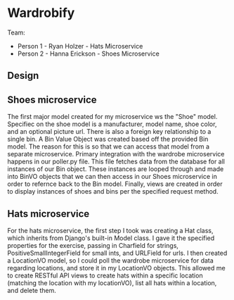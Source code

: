 # Wardrobify

Team:

* Person 1 - Ryan Holzer - Hats Microservice
* Person 2 - Hanna Erickson - Shoes Microservice

## Design

## Shoes microservice
The first major model created for my microservice ws the "Shoe" model. Specifiec on the shoe model is a manufacturer, model name, shoe color, and an optional picture url. There is also a foreign key relationship to a single bin. A Bin Value Object was created based off the provided Bin model. The reason for this is so that we can access that model from a separate microservice. Primary integration with the wardrobe microservice happens in our poller.py file. This file fetches data from the database for all instances of our Bin object. These instances are looped through and made into BinVO objects that we can then access in our Shoes microservice in order to refernce back to the Bin model. Finally, views are created in order to display instances of shoes and bins per the specified request method.

## Hats microservice

For the hats microservice, the first step I took was creating a Hat class, which inherits from Django's built-in Model class. I gave it the specified properties for the exercise, passing in Charfield for strings, PositiveSmallIntegerField for small ints, and URLField for urls. I then created a LocationVO model, so I could poll the wardrobe microservice for data regarding locations, and store it in my LocationVO objects. This allowed me to create RESTful API views to create hats within a specific location (matching the location with my locationVO), list all hats within a location, and delete them.
